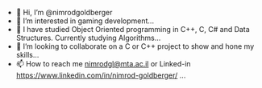 - 👋 Hi, I’m @nimrodgoldberger
- 👀 I’m interested in gaming development...
- 🌱 I have studied Object Oriented programming in C++, C, C# and Data Structures. Currently studying Algorithms...
- 💞️ I’m looking to collaborate on a C or C++ project to show and hone my skills...
- 📫 How to reach me nimrodgl@mta.ac.il or Linked-in https://www.linkedin.com/in/nimrod-goldberger/ ...

<!---
nimrodgoldberger/nimrodgoldberger is a ✨ special ✨ repository because its `README.md` (this file) appears on your GitHub profile.
You can click the Preview link to take a look at your changes.
--->
